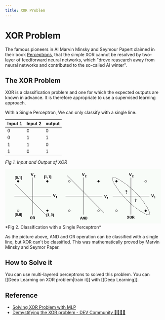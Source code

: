 ```yaml
---
title: XOR Problem
---
```


# XOR Problem

The famous pioneers in AI Marvin Minsky and Seymour Papert claimed in their book [Perceptrons](https://mitpress.mit.edu/9780262630221/perceptrons/), that the simple XOR cannot be resolved by two-layer of feedforward neural networks, which "drove reasearch away from neural networks and contributed to the so-called AI winter".

## The XOR Problem
XOR is a classification problem and one for which the expected outputs are known in advance. It is therefore appropriate to use a supervised learning approach.

With a Single Perceptron, We can only classify with a single line.

| Input 1 | Input 2 | output |
| ------- | ------- | ------ |
| 0       | 0       | 0      |
| 0       | 1       | 1      |
| 1       | 1       | 0      |
| 1       | 0       | 1       |

*FIg 1. Input and Output of XOR*

<img src="assets/Pasted image 20230208140659.png">
*Fig 2. Classification with a Single Perceptron*

As the picture above, AND and OR operation can be classified with a single line, but XOR can't be classified. This was mathematically proved by Marvin Minsky and Seymor Paper.

## How to Solve it
You can use multi-layered perceptrons to solved this problem. You can [[Deep Learning on XOR problem|train it]] with [[Deep Learning]].

## Reference
- [Solving XOR Problem with MLP](https://ynebula.tistory.com/22)
- [Demystifying the XOR problem - DEV Community 👩‍💻👨‍💻](https://dev.to/jbahire/demystifying-the-xor-problem-1blk)


